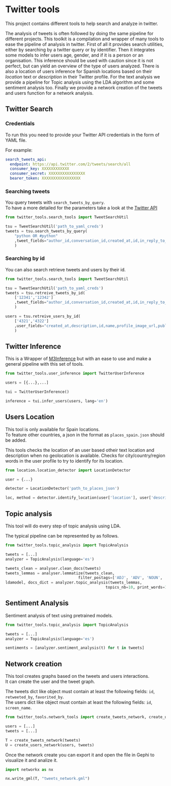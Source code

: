 Twitter tools
=============

This project contains different tools to help search and analyze in twitter.

The analysis of tweets is often followed by doing the same pipeline for different projects.
This toolkit is a compilation and wrapper of many tools to ease the pipeline of analysis in twitter.
First of all it provides search utilities, either by searching by a twitter query or by identifier.
Then it integrates some models to infer users age, gender, and if it is a person or an organisation. This inference should be used with caution since it is not perfect, but can yield an overview of the type of users analyzed.
There is also a location of users inference for Spanish locations based on their _location_ text or _description_ in their Twitter profile.
For the text analysis we provide a pipeline for Topic analysis using the LDA algorithm and some sentiment analysis too.
Finally we provide a network creation of the tweets and users function for a network analysis.

Twitter Search
--------------

### Credentials

To run this you need to provide your Twitter API credentials in the form of 
YAML file.  

For example:
```yaml
search_tweets_api:
  endpoint: https://api.twitter.com/2/tweets/search/all
  consumer_key: XXXXXXXXXXXX
  consumer_secret: XXXXXXXXXXXXXXXX
  bearer_token: XXXXXXXXXXXXXXXXX
```

### Searching tweets

You query tweets with `search_tweets_by_query`.  
To have a more detailed for the parameters take a look at the [Twitter API](https://developer.twitter.com/en/docs/twitter-api/tweets/search/api-reference/get-tweets-search-all)


```python
from twitter_tools.search_tools import TweetSearchUtil

tsu = TweetSearchUtil('path_to_yaml_creds')
tweets = tsu.search_tweets_by_query(
    "python OR #python"
    ,tweet_fields="author_id,conversation_id,created_at,id,in_reply_to_user_id,lang,public_metrics,text"
    )
```

### Searching by id

You can also search retrieve tweets and users by their id.

```python
from twitter_tools.search_tools import TweetSearchUtil

tsu = TweetSearchUtil('path_to_yaml_creds')
tweets = tsu.retreive_tweets_by_id(
    ['12341','12342']
    ,tweet_fields="author_id,conversation_id,created_at,id,in_reply_to_user_id,lang,public_metrics,text"
    )

users = tsu.retreive_users_by_id(
    ['4321','4322']
    ,user_fields="created_at,description,id,name,profile_image_url,public_metrics,username"
    )
```


Twitter Inference
-----------------

This is a Wrapper of [M3Inference](https://github.com/euagendas/m3inference)
but with an ease to use and make a general pipeline with this set of tools.  

```python
from twitter_tools.user_inference import TwitterUserInference

users = [{...},...]

tui = TwitterUserInference()

inference = tui.infer_users(users, lang='en')
```

Users Location
--------------

This tool is only available for Spain locations.  
To feature other countries, a json in the format as `places_spain.json` should
be added.  

This tools checks the location of an user based otheir text location and
description when no geolocation is available.
Checks for city/country/region words in the user profile to try to identify for
its location.

```python
from location.location_detector import LocationDetector

user = {...}

detector = LocationDetector('path_to_places_json')

loc, method = detector.identify_location(user['location'], user['description'])

```

Topic analysis
--------------

This tool will do every step of topic analysis using LDA.  

The typical pipeline can be represented by as follows.

```python
from twitter_tools.topic_analysis import TopicAnalysis

tweets = [...]
analyzer = TopicAnalysis(language='es')

tweets_clean = analyser.clean_docs(tweets)
tweets_lemmas = analyser.lemmatize(tweets_clean, 
                                filter_postags=['ADJ', 'ADV', 'NOUN', 'VERB'])
ldamodel, docs_dict = analyzer.topic_analysis(tweets_lemmas,
                                            topics_nb=10, print_words=10)
```

Sentiment Analysis
------------------

Sentiment analysis of text using pretrained models.

```python
from twitter_tools.topic_analysis import TopicAnalysis

tweets = [...]
analyzer = TopicAnalysis(language='es')

sentiments = [analyzer.sentiment_analysis(t) for t in tweets]
```

Network creation
----------------

This tool creates graphs based on the tweets and users interactions.  
It can create the user and the tweet graph.

The tweets dict like object must contain at least the following fields:
`id`, `retweeted_by`, `favorited_by`.  
The users dict like object must contain at least the following fields:
`id`, `screen_name`.

```python
from twitter_tools.network_tools import create_tweets_network, create_users_network

users = [...]
tweets = [...]

T = create_tweets_network(tweets)
U = create_users_network(users, tweets)

```

Once the network create you can export it and open the file in Gephi to visualize it and analize it.

```python
import networkx as nx

nx.write_gml(T, "tweets_network.gml")
```
